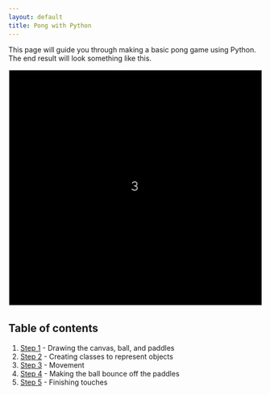 ```yaml
---
layout: default
title: Pong with Python
---
```


This page will guide you through making a basic pong game using Python. The end result will look something like this.

![Ping pong game](https://github.com/ysthakur/arts-n-stem/blob/gh-pages/images/pong/Pong_final.gif?raw=true)

## Table of contents

1. [Step 1](Step1.md) - Drawing the canvas, ball, and paddles
2. [Step 2](Step2.md) - Creating classes to represent objects
3. [Step 3](Step3.md) - Movement
4. [Step 4](Step4.md) - Making the ball bounce off the paddles
5. [Step 5](Step5.md) - Finishing touches
